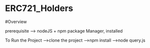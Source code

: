 # ERC721_Holders
#Overview

prerequisite
--> nodeJS + npm package Manager, installed


To Run the Project
-->clone the project
-->npm install
-->node query.js
